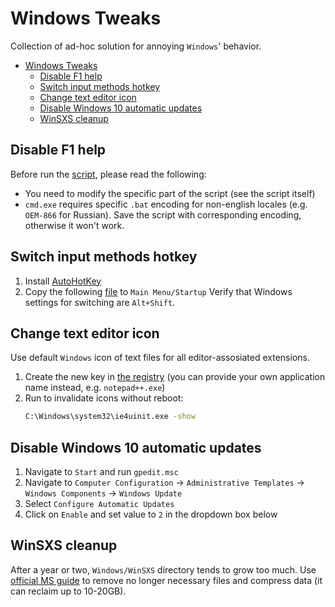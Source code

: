 # Windows Tweaks
Collection of ad-hoc solution for annoying `Windows`' behavior.

- [Windows Tweaks](#windows-tweaks)
  - [Disable F1 help](#disable-f1-help)
  - [Switch input methods hotkey](#switch-input-methods-hotkey)
  - [Change text editor icon](#change-text-editor-icon)
  - [Disable Windows 10 automatic updates](#disable-windows-10-automatic-updates)
  - [WinSXS cleanup](#winsxs-cleanup)

## Disable F1 help
Before run the [script](/files/disableF1.bat), please read the following:
* You need to modify the specific part of the script (see the script itself)
* `cmd.exe` requires specific `.bat` encoding for non-english locales (e.g. `OEM-866` for Russian). Save the script with corresponding encoding, otherwise it won't work.


## Switch input methods hotkey
1. Install [AutoHotKey](https://www.autohotkey.com/)
2. Copy the following [file](/files/capslockLayout.ahk) to `Main Menu/Startup`
Verify that Windows settings for switching are `Alt+Shift`.


## Change text editor icon
Use default `Windows` icon of text files for all editor-assosiated extensions.
1. Create the new key in [the registry](/files/textEditorIcon.reg) (you can provide your own application name instead, e.g. `notepad++.exe`)
2. Run to invalidate icons without reboot:
    ```bat
    C:\Windows\system32\ie4uinit.exe -show
    ```


## Disable Windows 10 automatic updates
1. Navigate to `Start` and run `gpedit.msc`
2. Navigate to `Computer Configuration` -> `Administrative Templates` -> `Windows Components` -> `Windows Update`
3. Select `Configure Automatic Updates`
4. Click on `Enable` and set value to `2` in the dropdown box below

## WinSXS cleanup
After a year or two, `Windows/WinSXS` directory tends to grow too much. Use [official MS guide](https://docs.microsoft.com/en-us/windows-hardware/manufacture/desktop/clean-up-the-winsxs-folder) to remove no longer necessary files and compress data (it can reclaim up to 10-20GB).
